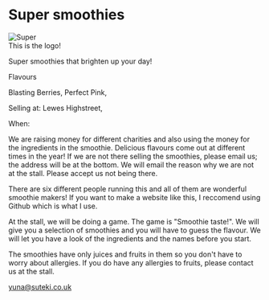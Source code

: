 # Super smoothies
![Super](/supersmoothies/super.jpg)<BR/>
This is the logo!


Super smoothies that brighten up your day!


Flavours 

Blasting Berries, Perfect Pink,                            

Selling at:
Lewes Highstreet,

When:


We are raising money for different charities and also using the money for the ingredients in the smoothie. Delicious flavours come out at different times in the year! If we are not there selling the smoothies, please email us; the address will be at the bottom. We will email the reason why we are not at the stall. Please accept us not being there.

There are six different people running this and all of them are wonderful smoothie makers! If you want to make a website like this, I reccomend using Github which is what I use. 

At the stall, we will be doing a game. The game is "Smoothie taste!". We will give you a selection of smoothies and you will have to guess the flavour. We will let you have a look of the ingredients and the names before you start.


The smoothies have only juices and fruits in them so you don't have to worry about allergies. If you do have any allergies to fruits, please contact us at the stall.

yuna@suteki.co.uk
